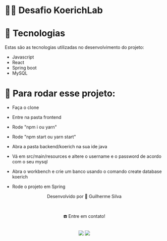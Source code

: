 
# 👷🏻 Desafio KoerichLab
# 🚀 Tecnologias
Estas são as tecnologias utilizadas no desenvolvimento do projeto:

- Javascript
- React
- Spring boot
- MySQL

# 💙 Para rodar esse projeto:
- Faça o clone
- Entre na pasta frontend
- Rode "npm i ou yarn"
- Rode "npm start ou yarn start"

- Abra a pasta backend/koerich na sua ide java
- Vá em src/main/resources e altere o username e o password de acordo com o seu mysql
- Abra o workbench e crie um banco usando o comando create database koerich
- Rode o projeto em Spring

<div align="center">
  <p>Desenvolvido por 💙 Guilherme Silva</p> <br>
  <p>☎️ Entre em contato!<p> <br>
  <a href = "mailto:guilherme.silva7930@gmail.com"><img src="https://img.shields.io/badge/Gmail-D14836?style=for-the-badge&logo=gmail&logoColor=white" target="_blank"></a>
  <a display="flex" text-align="center" href="https://www.linkedin.com/in/guilhermesilva2/" target="_blank"><img src="https://img.shields.io/badge/-LinkedIn-%230077B5?style=for-the-badge&logo=linkedin&logoColor=white" target="_blank"></a> 
</div>
